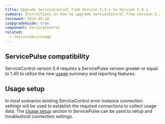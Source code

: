 ```yaml
---
title: Upgrade ServiceControl from Version 5.3.x to Version 5.4.x
summary: Instructions on how to upgrade ServiceControl from version 5.3.x to 5.4.x
reviewed: 2024-05-20
isUpgradeGuide: true
component: ServiceControl
related:
  - nservicebus/usage
---
```


## ServicePulse compatibility

ServiceControl version 5.4 requires a ServicePulse version greater or equal to 1.40 to utilize the new [usage](./../../servicepulse/usage.md) summary and reporting features.

## Usage setup

In most scenarios existing ServiceControl error instance connection settings will be used to establish the required connections to collect usage data.
The [Usage setup](./../../servicepulse/usage-config.md) section in ServicePulse can be used to setup and troubleshoot connection settings.
